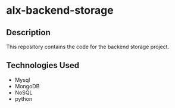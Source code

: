 # alx-backend-storage

## Description

This repository contains the code for the backend storage project.

## Technologies Used

* Mysql
* MongoDB
* NoSQL
* python
